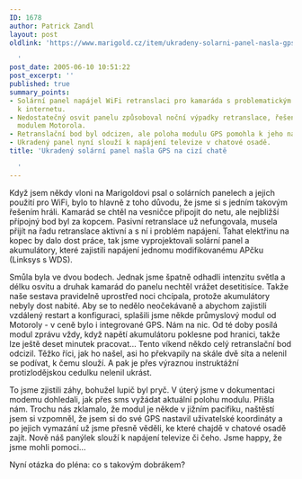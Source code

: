 ```yaml
---
ID: 1678
author: Patrick Zandl
layout: post
oldlink: 'https://www.marigold.cz/item/ukradeny-solarni-panel-nasla-gps-na-cizi-chate

  '
post_date: 2005-06-10 10:51:22
post_excerpt: ''
published: true
summary_points:
- Solární panel napájel WiFi retranslaci pro kamaráda s problematickým připojením
  k internetu.
- Nedostatečný osvit panelu způsoboval noční výpadky retranslace, řešené průmyslovým
  modulem Motorola.
- Retranslační bod byl odcizen, ale poloha modulu GPS pomohla k jeho nalezení.
- Ukradený panel nyní slouží k napájení televize v chatové osadě.
title: 'Ukradený solární panel našla GPS na cizí chatě

  '
---
```


<p>Když jsem někdy vloni na Marigoldovi psal o solárních panelech a jejich použití pro WiFi, bylo to hlavně z toho důvodu, že jsme si s jedním takovým řešením hráli. Kamarád se chtěl na vesničce připojit do netu, ale nejbližší přípojný bod byl za kopcem. Pasivní retranslace už nefungovala, musela přijít na řadu retranslace aktivní a s ní i problém napájení. Tahat elektřinu na kopec by dalo dost práce, tak jsme vyprojektovali solární panel a akumulátory, které zajistili napájení jednomu modifikovanému APčku (Linksys s WDS).</p>

<p>Smůla byla ve dvou bodech. Jednak jsme špatně odhadli intenzitu světla a délku osvitu a druhak kamarád do panelu nechtěl vrážet desetitisíce. Takže naše sestava pravidelně uprostřed noci chcípala, protože akumulátory nebyly dost nabité. Aby se to nedělo neočekávaně a abychom zajistili vzdálený restart a konfiguraci, splašili jsme někde průmyslový modul od Motoroly - v ceně bylo i integrované GPS. Nám na nic. Od té doby posílá modul zprávu vždy, když napětí akumulátoru poklesne pod hranici, takže lze ještě deset minutek pracovat...  
Tento víkend někdo celý retranslační bod odcizil. Těžko říci, jak ho našel, asi ho překvapily na skále dvě síta a nelenil se podívat, k čemu slouží. A pak je přes výraznou instruktážní protizlodějskou cedulku nelenil ukrást.</p>

<p>To jsme zjistili záhy, bohužel lupič byl pryč. V úterý jsme v dokumentaci modemu dohledali, jak přes sms vyžádat aktuální polohu modulu. Přišla nám. Trochu nás zklamalo, že modul je někde v jižním pacifiku, naštěstí jsem si vzpomněl, že jsem si do své GPS nastavil uživatelské koordináty a po jejich vymazání už jsme přesně věděli, ke které chajdě v chatové osadě zajít. Nově náš panýlek slouží k napájení televize či čeho. Jsme happy, že jsme mohli pomoci...</p>

<p>Nyní otázka do pléna: co s takovým dobrákem?
</p>